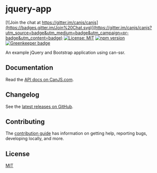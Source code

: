 # jquery-app

[![Join the chat at https://gitter.im/canjs/canjs](https://badges.gitter.im/Join%20Chat.svg)](https://gitter.im/canjs/canjs?utm_source=badge&utm_medium=badge&utm_campaign=pr-badge&utm_content=badge)
[![License: MIT](https://img.shields.io/badge/license-MIT-blue.svg)](https://github.com/canjs/jquery-app/blob/master/LICENSE.md)
[![npm version](https://badge.fury.io/js/jquery-app.svg)](https://www.npmjs.com/package/jquery-app)
[![Greenkeeper badge](https://badges.greenkeeper.io/canjs/jquery-app.svg)](https://greenkeeper.io/)

An example jQuery and Bootstrap application using can-ssr.

## Documentation

Read the [API docs on CanJS.com](https://canjs.com/doc/jquery-app.html).

## Changelog

See the [latest releases on GitHub](https://github.com/canjs/jquery-app/releases).

## Contributing

The [contribution guide](https://github.com/canjs/jquery-app/blob/master/CONTRIBUTING.md) has information on getting help, reporting bugs, developing locally, and more.

## License

[MIT](https://github.com/canjs/jquery-app/blob/master/LICENSE.md)

